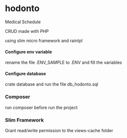 # hodonto
Medical Schedule

CRUD made with PHP

using slim micro framework and raintpl

#### Configure env variable

rename the file .ENV_SAMPLE to .ENV and fill the variables

#### Configure database

crate database and run the file db_hodonto.sql

### Composer ###

run composer before run the project

### Slim Framework ###

Grant read/write permission to the views-cache folder